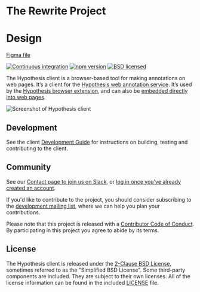 The Rewrite Project
=================

# Design

[Figma file](https://www.figma.com/file/rVFzRSKP3drppKI7a8nfPk/rewrite-v3?node-id=0%3A1)


[![Continuous integration](https://github.com/hypothesis/client/workflows/Continuous%20integration/badge.svg?branch=master)][gha]
[![npm version](https://img.shields.io/npm/v/hypothesis.svg)][npm]
[![BSD licensed](https://img.shields.io/badge/license-BSD-blue.svg)][license]

[gha]: https://github.com/hypothesis/client/actions?query=branch%3Amaster
[npm]: https://www.npmjs.com/package/hypothesis
[license]: https://github.com/hypothesis/client/blob/master/LICENSE

The Hypothesis client is a browser-based tool for making annotations on web
pages. It’s a client for the [Hypothesis web annotation service][service].
It’s used by the [Hypothesis browser extension][ext], and can also be
[embedded directly into web pages][embed].

![Screenshot of Hypothesis client](/images/screenshot.png?raw=true)

[service]: https://github.com/hypothesis/h
[ext]: https://chrome.google.com/webstore/detail/hypothesis-web-pdf-annota/bjfhmglciegochdpefhhlphglcehbmek
[embed]: https://h.readthedocs.io/projects/client/en/latest/publishers/embedding/

Development
-----------

See the client [Development Guide][developers] for instructions on building,
testing and contributing to the client.

[developers]: https://h.readthedocs.io/projects/client/en/latest/developers/

Community
---------

See our [Contact page to join us on Slack](https://web.hypothes.is/contact/), or
[log in once you've already created an account](https://hypothesis-open.slack.com/).

If you'd like to contribute to the project, you should consider subscribing to
the [development mailing list][ml], where we can help you plan your
contributions.

Please note that this project is released with a [Contributor Code of
Conduct][coc]. By participating in this project you agree to abide by its terms.

[ml]: https://groups.google.com/a/list.hypothes.is/g/dev
[coc]: https://github.com/hypothesis/client/blob/master/CODE_OF_CONDUCT

License
-------

The Hypothesis client is released under the [2-Clause BSD License][bsd2c],
sometimes referred to as the "Simplified BSD License". Some third-party
components are included. They are subject to their own licenses. All of the
license information can be found in the included [LICENSE][license] file.

[bsd2c]: http://www.opensource.org/licenses/BSD-2-Clause
[license]: https://github.com/hypothesis/client/blob/master/LICENSE
